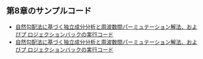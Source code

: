 
## 第8章のサンプルコード

* [自然勾配法に基づく独立成分分析と周波数間パーミュテーション解法、およびプ
ロジェクションバックの実行コード](section8/sample_code_c8_1.py)
* [自然勾配法に基づく独立成分分析と周波数間パーミュテーション解法、およびプ
ロジェクションバックの実行コード](section8/sample_code_c8_2.py)
